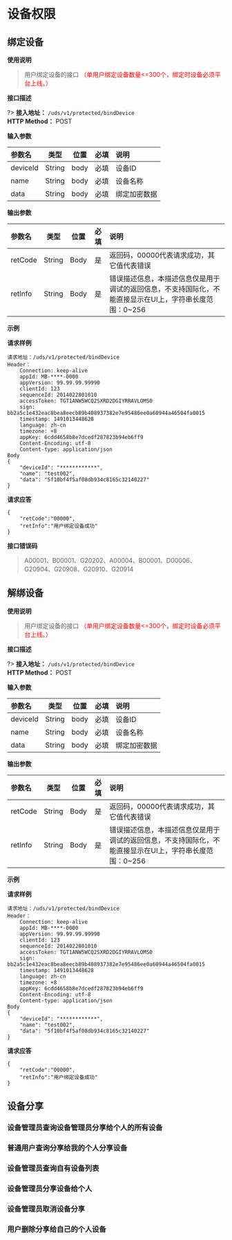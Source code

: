 #  设备权限

## 绑定设备

**使用说明**

> 用户绑定设备的接口  <font color=red>（单用户绑定设备数量<=300个，绑定时设备必须平台上线。）</font>

**接口描述**

?> **接入地址：** `/uds/v1/protected/bindDevice`</br>
**HTTP Method：** POST 

**输入参数**

参数名|类型|位置|必填|说明
:-|:-:|:-:|:-:|:-
deviceId|String|body|必填|设备ID 
name|String|body|必填|设备名称
data|String|body|必填|绑定加密数据


**输出参数**

参数名|类型|位置|必填|说明
:-|:-:|:-:|:-:|:-
retCode|String|Body|是|返回码，00000代表请求成功，其它值代表错误
retInfo|String|Body|是|错误描述信息，本描述信息仅是用于调试的返回信息，不支持国际化，不能直接显示在UI上，字符串长度范围：0~256


**示例**

**请求样例**

```
请求地址：/uds/v1/protected/bindDevice
Header：
    Connection: keep-alive
    appId: MB-****-0000
    appVersion: 99.99.99.99990
    clientId: 123
    sequenceId: 2014022801010
    accessToken: TGT1ANW5WCQ2SXRD2DGIYRRAVLOMS0
    sign: bb2a5c1e432eac8bea8eecb89b408937382e7e95486ee0a60944a46504fa0015
    timestamp: 1491013448628 
    language: zh-cn
    timezone: +8
    appKey: 6cdd4658b8e7dcedf287823b94eb6ff9
    Content-Encoding: utf-8
    Content-type: application/json
Body
{
    "deviceId": "************",
    "name": "test002",
    "data": "5f10bf4f5af08db934c8165c32140227"
}

```
**请求应答**
```
{
    "retCode":"00000",
    "retInfo":"用户绑定设备成功"
}

```

**接口错误码**
> A00001、B00001、G20202、A00004、B00001、D00006、G20904、G20908、G20910、G20914

</div>


## 解绑设备

**使用说明**

> 用户绑定设备的接口  <font color=red>（单用户绑定设备数量<=300个，绑定时设备必须平台上线。）</font>

**接口描述**

?> **接入地址：** `/uds/v1/protected/bindDevice`</br>
**HTTP Method：** POST 

**输入参数**

参数名|类型|位置|必填|说明
:-|:-:|:-:|:-:|:-
deviceId|String|body|必填|设备ID 
name|String|body|必填|设备名称
data|String|body|必填|绑定加密数据


**输出参数**

参数名|类型|位置|必填|说明
:-|:-:|:-:|:-:|:-
retCode|String|Body|是|返回码，00000代表请求成功，其它值代表错误
retInfo|String|Body|是|错误描述信息，本描述信息仅是用于调试的返回信息，不支持国际化，不能直接显示在UI上，字符串长度范围：0~256


**示例**

**请求样例**

```
请求地址：/uds/v1/protected/bindDevice
Header：
    Connection: keep-alive
    appId: MB-****-0000
    appVersion: 99.99.99.99990
    clientId: 123
    sequenceId: 2014022801010
    accessToken: TGT1ANW5WCQ2SXRD2DGIYRRAVLOMS0
    sign: bb2a5c1e432eac8bea8eecb89b408937382e7e95486ee0a60944a46504fa0015
    timestamp: 1491013448628 
    language: zh-cn
    timezone: +8
    appKey: 6cdd4658b8e7dcedf287823b94eb6ff9
    Content-Encoding: utf-8
    Content-type: application/json
Body
{
    "deviceId": "************",
    "name": "test002",
    "data": "5f10bf4f5af08db934c8165c32140227"
}

```
**请求应答**
```
{
    "retCode":"00000",
    "retInfo":"用户绑定设备成功"
}

```

## 设备分享


### 设备管理员查询设备管理员分享给个人的所有设备


### 普通用户查询分享给我的个人分享设备


### 设备管理员查询自有设备列表


### 设备管理员分享设备给个人



### 设备管理员取消设备分享


### 用户删除分享给自己的个人设备

